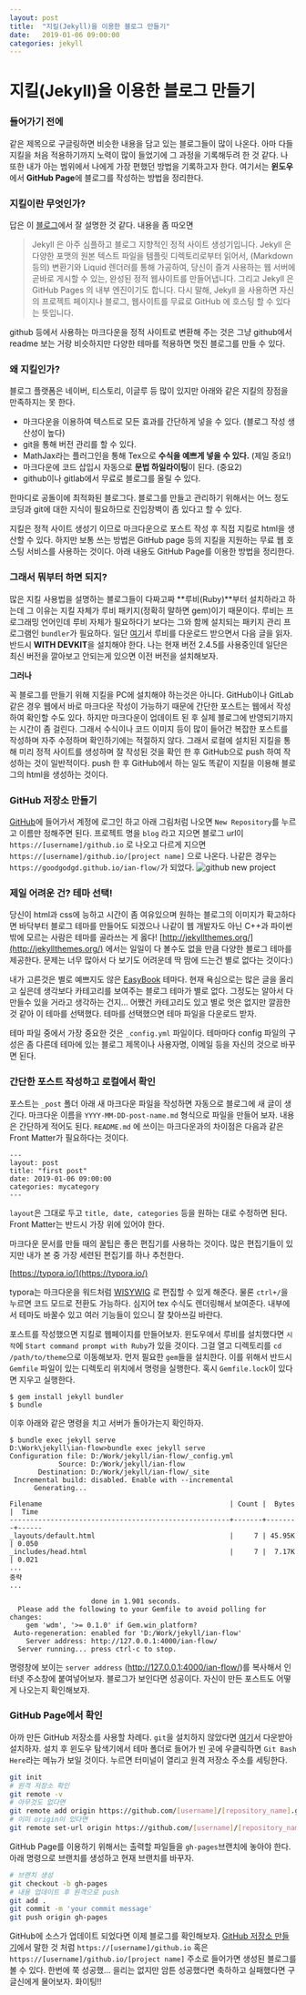 ```yaml
---
layout: post
title:  "지킬(Jekyll)을 이용한 블로그 만들기"
date:   2019-01-06 09:00:00
categories: jekyll
---
```


# 지킬(Jekyll)을 이용한 블로그 만들기

### 들어가기 전에

같은 제목으로 구글링하면 비슷한 내용을 담고 있는 블로그들이 많이 나온다. 아마 다들 지킬을 처음 적용하기까지 노력이 많이 들었기에 그 과정을 기록해두려 한 것 같다. 나 또한 내가 아는 범위에서 나에게 가장 편했던 방법을 기록하고자 한다. 여기서는 **윈도우**에서 **GitHub Page**에 블로그를 작성하는 방법을 정리한다.

### 지킬이란 무엇인가? 

답은 이 [블로그](https://nachwon.github.io/jekyllblog/)에서 잘 설명한 것 같다. 내용을 좀 따오면
> Jekyll 은 아주 심플하고 블로그 지향적인 정적 사이트 생성기입니다. Jekyll 은 다양한 포맷의 원본 텍스트 파일을 템플릿 디렉토리로부터 읽어서, (Markdown 등의) 변환기와 Liquid 렌더러를 통해 가공하여, 당신이 즐겨 사용하는 웹 서버에 곧바로 게시할 수 있는, 완성된 정적 웹사이트를 만들어냅니다. 그리고 Jekyll 은 GitHub Pages 의 내부 엔진이기도 합니다. 다시 말해, Jekyll 을 사용하면 자신의 프로젝트 페이지나 블로그, 웹사이트를 무료로 GitHub 에 호스팅 할 수 있다는 뜻입니다.
> 

github 등에서 사용하는 마크다운을 정적 사이트로 변환해 주는 것은 그냥 github에서 readme 보는 거랑 비슷하지만 다양한 테마를 적용하면 멋진 블로그를 만들 수 있다.  

### 왜 지킬인가?

블로그 플랫폼은 네이버, 티스토리, 이글루 등 많이 있지만 아래와 같은 지킬의 장점을 만족하지는 못 한다.
- 마크다운을 이용하여 텍스트로 모든 효과를 간단하게 넣을 수 있다. (블로그 작성 생산성이 높다)
- git을 통해 버전 관리를 할 수 있다.
- MathJax라는 플러그인을 통해 Tex으로 **수식을 예쁘게 넣을 수 있다.** (제일 중요!)
- 마크다운에 코드 삽입시 자동으로 **문법 하일라이팅**이 된다. (중요2)
- github이나 gitlab에서 무료로 블로그를 올릴 수 있다.

한마디로 공돌이에 최적화된 블로그다. 블로그를 만들고 관리하기 위해서는 어느 정도 코딩과 git에 대한 지식이 필요하므로 진입장벽이 좀 있다고 할 수 있다.

지킬은 정적 사이트 생성기 이므로 마크다운으로 포스트 작성 후 직접 지킬로 html을 생산할 수 있다. 하지만 보통 쓰는 방법은 GitHub page 등의 지킬을 지원하는 무료 웹 호스팅 서비스를 사용하는 것이다. 아래 내용도 GitHub Page를 이용한 방법을 정리한다.

### 그래서 뭐부터 하면 되지?

많은 지킬 사용법을 설명하는 블로그들이 다짜고짜 **루비(Ruby)**부터 설치하라고 하는데 그 이유는 지킬 자체가 루비 패키지(정확히 말하면 gem)이기 때문이다. 루비는 프로그래밍 언어인데 루비 자체가 필요하다기 보다는 그와 함께 설치되는 패키지 관리 프로그램인 `bundler`가 필요하다. 일단 [여기](https://rubyinstaller.org/downloads/)서 루비를 다운로드 받으면서 다음 글을 읽자. 반드시 **WITH DEVKIT**을 설치해야 한다. 나는 현재 버전 2.4.5를 사용중인데 일단은 최신 버전을 깔아보고 안되는게 있으면 이전 버전을 설치해보자.

**그러나** <a id="create-repository"></a> 

꼭 블로그를 만들기 위해 지킬을 PC에 설치해야 하는것은 아니다. GitHub이나 GitLab 같은 경우 웹에서 바로 마크다운 작성이 가능하기 때문에 간단한 포스트는 웹에서 작성하여 확인할 수도 있다. 하지만 마크다운이 업데이트 된 후 실제 블로그에 반영되기까지는 시간이 좀 걸린다. 그래서 수식이나 코드 이미지 등이 많이 들어간 복잡한 포스트를 작성하며 자주 수정하며 확인하기에는 적절하지 않다. 그래서 로컬에 설치된 지킬을 통해 미리 정적 사이트를 생성하며 잘 작성된 것을 확인 한 후 GitHub으로 push 하여 작성하는 것이 일반적이다. push 한 후 GitHub에서 하는 일도 똑같이 지킬을 이용해 블로그의 html을 생성하는 것이다.

### GitHub 저장소 만들기 

[GitHub](https://github.com/)에 들어가서 계정에 로그인 하고 아래 그림처럼 나오면 `New Repository`를 누르고 이름만 정해주면 된다. 프로젝트 명을 `blog` 라고 지으면 블로그 url이 `https://[username]/github.io` 로 나오고 다르게 지으면 `https://[username]/github.io/[project name]` 으로 나온다. 나같은 경우는 `https://goodgodgd.github.io/ian-flow/`가 되었다.
![github new project](/ian-flow/assets/2019-01-06-first-step-to-jekyll/github-new-project.png)

### 제일 어려운 건? 테마 선택!

당신이 html과 css에 능하고 시간이 좀 여유있으며 원하는 블로그의 이미지가 확고하다면 바닥부터 블로그 테마를 만들어도 되겠으나 나같이 웹 개발자도 아닌 C++과 파이썬 밖에 모르는 사람은 테마를 골라쓰는 게 옳다! [http://jekyllthemes.org/](http://jekyllthemes.org/) 에서는 일일이 다 볼수도 없을 만큼 다양한 블로그 테마를 제공한다. 문제는 너무 많아서 다 보기도 어려운데 딱 맘에 드는건 별로 없다는 것이다:)

내가 고른것은 별로 예쁘지도 않은 [EasyBook](http://laobubu.net/jekyll-theme-EasyBook/) 테마다. 현재 욕심으로는 많은 글을 올리고 싶은데 생각보다 카테고리를 보여주는 블로그 테마가 별로 없다. 그정도는 알아서 다 만들수 있을 거라고 생각하는 건지... 어쨌건 카테고리도 있고 별로 멋은 없지만 깔끔한것 같아 이 테마를 선택했다. 테마를 선택했으면 테마 파일을 다운로드 받자. 

테마 파일 중에서 가장 중요한 것은 `_config.yml` 파일이다. 테마마다 config 파일의 구성은 좀 다른데 테마에 있는 블로그 제목이나 사용자명, 이메일 등을 자신의 것으로 바꾸면 된다.

### 간단한 포스트 작성하고 로컬에서 확인

포스트는 `_post` 폴더 아래 새 마크다운 파일을 작성하면 자동으로 블로그에 새 글이 생긴다. 마크다운 이름을 `YYYY-MM-DD-post-name.md` 형식으로  파일을 만들어 보자. 내용은 간단하게 적어도 된다. `README.md` 에 쓰이는 마크다운과의 차이점은 다음과 같은 Front Matter가 필요하다는 것이다.

```
---
layout: post
title: "first post"
date: 2019-01-06 09:00:00
categories: mycategory
---
```

`layout`은 그대로 두고 `title, date, categories` 등을 원하는 대로 수정하면 된다. Front Matter는 반드시 가장 위에 있어야 한다. 

마크다운 문서를 만들 때의 꿀팁은 좋은 편집기를 사용하는 것이다. 많은 편집기들이 있지만 내가 본 중 가장 세련된 편집기를 하나 추천한다.

[https://typora.io/](https://typora.io/)

typora는 마크다운을 워드처럼 [WISYWIG](https://ko.wikipedia.org/wiki/%EC%9C%84%EC%A7%80%EC%9C%84%EA%B7%B8) 로 편집할 수 있게 해준다. 물론 `ctrl+/`을 누르면 코드 모드로 전환도 가능하다. 심지어 tex 수식도 렌더링해서 보여준다. 내부에서 테마도 바꿀수 있고 여러 기능들이 있으니 잘 찾아쓰길 바란다.

포스트를 작성했으면 지킬로 웹페이지를 만들어보자. 윈도우에서 루비를 설치했다면 `시작`에 `Start command prompt with Ruby`가 있을 것이다. 그걸 열고 디렉토리를 `cd /path/to/theme`으로 이동해보자. 먼저 필요한 `gem`들을 설치한다. 이를 위해서 반드시 `Gemfile` 파일이 있는 디렉토리 위치에서 명령을 실행한다. 혹시 `Gemfile.lock`이 있다면 지우고 실행한다.

```
$ gem install jekyll bundler
$ bundle
```

이후 아래와 같은 명령을 치고 서버가 돌아가는지 확인하자.

```
$ bundle exec jekyll serve
D:\Work\jekyll\ian-flow>bundle exec jekyll serve
Configuration file: D:/Work/jekyll/ian-flow/_config.yml
            Source: D:/Work/jekyll/ian-flow
       Destination: D:/Work/jekyll/ian-flow/_site
 Incremental build: disabled. Enable with --incremental
      Generating...

Filename                                              | Count |  Bytes |  Time
------------------------------------------------------+-------+--------+------
_layouts/default.html                                 |     7 | 45.95K | 0.050
_includes/head.html                                   |     7 |  7.17K | 0.021
...
중략
...

                    done in 1.901 seconds.
  Please add the following to your Gemfile to avoid polling for changes:
    gem 'wdm', '>= 0.1.0' if Gem.win_platform?
 Auto-regeneration: enabled for 'D:/Work/jekyll/ian-flow'
    Server address: http://127.0.0.1:4000/ian-flow/
  Server running... press ctrl-c to stop.
```

명령창에 보이는 `server address` (http://127.0.0.1:4000/ian-flow/)를 복사해서 인터넷 주소창에 붙여넣어보자. 블로그가 보인다면 성공이다. 자신이 만든 포스트도 어떻게 나오는지 확인해보자.

### GitHub Page에서 확인

아까 만든 GitHub 저장소를 사용할 차례다. `git`을 설치하지 않았다면 [여기](https://git-scm.com/download/win)서 다운받아 설치하자. 설치 후 윈도우 탐색기에서 테마 폴더로 들어가 빈 곳에 우클릭하면 `Git Bash Here`라는 메뉴가 보일 것이다. 누르면 터미널이 열리고 원격 저장소 주소를 세팅한다.
```bash
git init
# 원격 저장소 확인
git remote -v
# 아무것도 없다면
git remote add origin https://github.com/[username]/[repository_name].git
# 이미 origin이 있다면
git remote set-url origin https://github.com/[username]/[repository_name].git
```
GitHub Page를 이용하기 위해서는 출력할 파일들을 `gh-pages`브랜치에 놓아야 한다. 아래 명령으로 브랜치를 생성하고 현재 브랜치를 바꾸자.

```bash
# 브랜치 생성
git checkout -b gh-pages
# 내용 업데이트 후 원격으로 push
git add .
git commit -m 'your commit message'
git push origin gh-pages
```
GitHub에 소스가 업데이트 되었다면 이제 블로그를 확인해보자. [GitHub 저장소 만들기](#create-repository)에서 말한 것 처럼 `https://[username]/github.io`  혹은 `https://[username]/github.io/[project name]` 주소로 들어가면 생성된 블로그를 볼 수 있다. 한번에 쭉 성공했... 을리는 없지만 암튼 성공했다면 축하하고 실패했다면 구글신에게 물어보자. 화이팅!!

